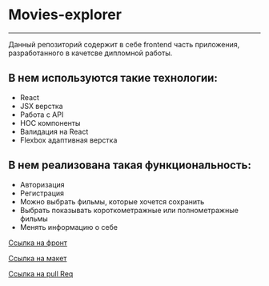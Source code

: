 # Movies-explorer
___
Данный репозиторий содержит в себе frontend часть приложения, 
разработанного в качетсве дипломной работы.

## В нем используются такие технологии:

- React
- JSX верстка
- Работа с API
- НОС компоненты
- Валидация на React
- Flexbox адаптивная верстка

## В нем реализована такая функциональность:

- Авторизация
- Регистрация
- Можно выбрать фильмы, которые хочется сохранить
- Выбрать показывать короткометражные или полнометражные фильмы
- Менять информацию о себе

[Ссылка на фронт](https://aboutfilms.nomoredomains.work/)

[Ссылка на макет](https://disk.yandex.ru/d/33tshkilDqrm1w)

[Ссылка на pull Req](https://disk.yandex.ru/d/33tshkilDqrm1w)
